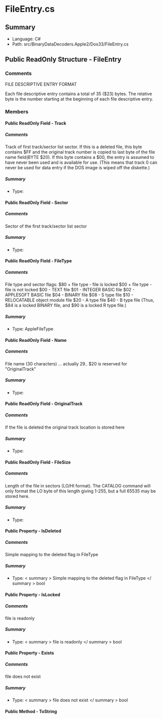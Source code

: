 ﻿# FileEntry.cs

## Summary

* Language: C#
* Path: src/BinaryDataDecoders.Apple2/Dos33/FileEntry.cs

## Public ReadOnly Structure - FileEntry

### Comments

 <summary>
 FILE DESCRIPTIVE ENTRY FORMAT 
 
 Each file descriptive entry contains a total of 35 ($23) bytes. The relative byte is the 
 number starting at the beginning of each file descriptive entry.
 </summary>

### Members

#### Public ReadOnly Field - Track

##### Comments

 <summary>
 Track of first track/sector list sector.  If this is a deleted file, this byte contains $FF
 and the original track number is copied to last byte of the file name field(BYTE $20).  If this
 byte contains a $00, the entry is assumed to have never been used and is available for use.
 (This means that track 0 can never be used for data entry if the DOS image is wiped off the diskette.)
 </summary>

##### Summary

 * Type: 

#### Public ReadOnly Field - Sector

##### Comments

 <summary>
 Sector of the first track/sector list sector
 </summary>

##### Summary

 * Type: 

#### Public ReadOnly Field - FileType

##### Comments

 <summary>
 File type and sector flags:
   $80 + file type - file is locked
   $00 + file type - file is not locked
   $00 - TEXT file
   $01 - INTEGER BASIC file
   $02 - APPLESOFT BASIC file
   $04 - BINARY file
   $08 - S type file
   $10 - RELOCATABLE object module file
   $20 - A type file
   $40 - B type file
   (Thus, $84 is a locked BINARY file, and $90 is a locked R type file.)
 </summary>

##### Summary

 * Type: AppleFileType 

#### Public ReadOnly Field - Name

##### Comments

 <summary>
 File name (30 characters) ... actually 29.. $20 is reserved for "OriginalTrack"
 </summary>

##### Summary

 * Type: 

#### Public ReadOnly Field - OriginalTrack

##### Comments

 <summary>
 If the file is deleted the original track location is stored here
 </summary>

##### Summary

 * Type: 

#### Public ReadOnly Field - FileSize

##### Comments

 <summary>
  Length of the file in sectors (LO/HI format). The CATALOG command will only format the
  LO byte of this length giving 1-255, but a full 65535 may be stored here.
 </summary>

##### Summary

 * Type: 

#### Public Property - IsDeleted

##### Comments

 <summary>
 Simple mapping to the deleted flag in FileType
 </summary>

##### Summary

 * Type:   < summary > 
  Simple mapping to the deleted flag in FileType 
   </ summary > 
  bool 

#### Public Property - IsLocked

##### Comments

 <summary>
 file is readonly
 </summary>

##### Summary

 * Type:   < summary > 
  file is readonly 
   </ summary > 
  bool 

#### Public Property - Exists

##### Comments

 <summary>
 file does not exist
 </summary>

##### Summary

 * Type:   < summary > 
  file does not exist 
   </ summary > 
  bool 

#### Public Method - ToString


